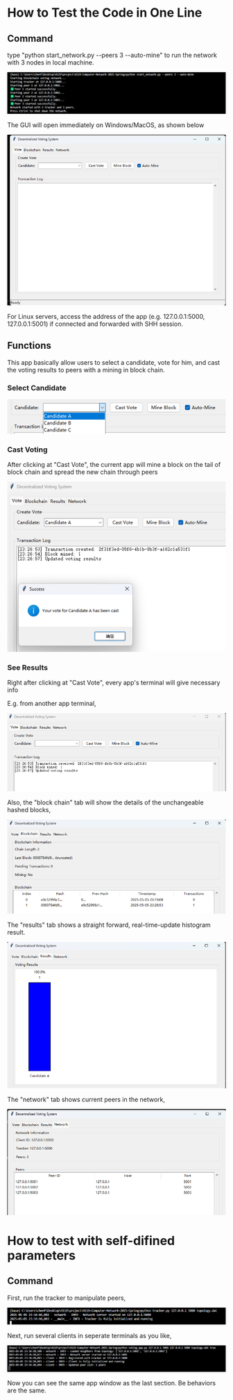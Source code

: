 # How to Test the Code in One Line


## Command
type "python start_network.py --peers 3 --auto-mine" to run the network with 3 nodes in local machine. 

![alt text](image-7.png)

The GUI will open immediately on Windows/MacOS, as shown below

![alt text](image.png)

For Linux servers, access the address of the app (e.g. 127.0.0.1:5000, 127.0.0.1:5001) if connected and forwarded with SHH session.


## Functions
This app basically allow users to select a candidate, vote for him, and cast the voting results to peers with a mining in block chain.

### Select Candidate

![alt text](image-1.png)

### Cast Voting
After clicking at "Cast Vote", the current app will mine a block on the tail of block chain and spread the new chain through peers

![alt text](image-2.png)

### See Results
Right after clicking at "Cast Vote", every app's terminal will give necessary info

E.g. from another app terminal,

![alt text](image-3.png)

Also, the "block chain" tab will show the details of the unchangeable hashed blocks,

![alt text](image-4.png)

The "results" tab shows a straight forward, real-time-update histogram result.

![alt text](image-5.png)

The "network" tab shows current peers in the network,

![alt text](image-6.png)

# How to test with self-difined parameters

## Command

First, run the tracker to manipulate peers,

![alt text](image-8.png)

Next, run several clients in seperate terminals as you like,

![alt text](image-9.png)

Now you can see the same app window as the last section. Be behaviors are the same.

